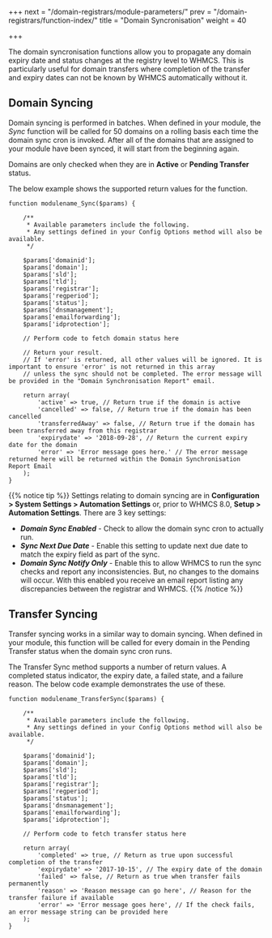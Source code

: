 +++
next = "/domain-registrars/module-parameters/"
prev = "/domain-registrars/function-index/"
title = "Domain Syncronisation"
weight = 40

+++

The domain syncronisation functions allow you to propagate any domain expiry date and status changes at the registry level to WHMCS.  This is particularly useful for domain transfers where completion of the transfer and expiry dates can not be known by WHMCS automatically without it.

## Domain Syncing

Domain syncing is performed in batches. When defined in your module, the *Sync* function will be called for 50 domains on a rolling basis each time the domain sync cron is invoked. After all of the domains that are assigned to your module have been synced, it will start from the beginning again.

Domains are only checked when they are in **Active** or **Pending Transfer** status. 

The below example shows the supported return values for the function.

```
function modulename_Sync($params) {

    /**
     * Available parameters include the following.
     * Any settings defined in your Config Options method will also be available.
     */

    $params['domainid'];
    $params['domain'];
    $params['sld'];
    $params['tld'];
    $params['registrar'];
    $params['regperiod'];
    $params['status'];
    $params['dnsmanagement'];
    $params['emailforwarding'];
    $params['idprotection'];

    // Perform code to fetch domain status here

    // Return your result.
    // If 'error' is returned, all other values will be ignored. It is important to ensure 'error' is not returned in this array
    // unless the sync should not be completed. The error message will be provided in the "Domain Synchronisation Report" email.

    return array(
        'active' => true, // Return true if the domain is active
        'cancelled' => false, // Return true if the domain has been cancelled
        'transferredAway' => false, // Return true if the domain has been transferred away from this registrar
        'expirydate' => '2018-09-28', // Return the current expiry date for the domain
        'error' => 'Error message goes here.' // The error message returned here will be returned within the Domain Synchronisation Report Email
    );
}
```

{{% notice tip %}}
Settings relating to domain syncing are in **Configuration > System Settings > Automation Settings** or, prior to WHMCS 8.0, **Setup > Automation Settings**. There are 3 key settings:

* ***Domain Sync Enabled*** - Check to allow the domain sync cron to actually run.
* ***Sync Next Due Date*** - Enable this setting to update next due date to match the expiry field as part of the sync.
* ***Domain Sync Notify Only*** - Enable this to allow WHMCS to run the sync checks and report any inconsistencies. But, no changes to the domains will occur. With this enabled you receive an email report listing any discrepancies between the registrar and WHMCS.
{{% /notice %}}

## Transfer Syncing

Transfer syncing works in a similar way to domain syncing. When defined in your module, this function will be called for every domain in the Pending Transfer status when the domain sync cron runs.

The Transfer Sync method supports a number of return values.  A completed status indicator, the expiry date, a failed state, and a failure reason.  The below code example demonstrates the use of these.

```
function modulename_TransferSync($params) {

    /**
     * Available parameters include the following.
     * Any settings defined in your Config Options method will also be available.
     */

    $params['domainid'];
    $params['domain'];
    $params['sld'];
    $params['tld'];
    $params['registrar'];
    $params['regperiod'];
    $params['status'];
    $params['dnsmanagement'];
    $params['emailforwarding'];
    $params['idprotection'];

    // Perform code to fetch transfer status here

    return array(
        'completed' => true, // Return as true upon successful completion of the transfer
        'expirydate' => '2017-10-15', // The expiry date of the domain
        'failed' => false, // Return as true when transfer fails permanently
        'reason' => 'Reason message can go here', // Reason for the transfer failure if available
        'error' => 'Error message goes here', // If the check fails, an error message string can be provided here
    );
}
```
